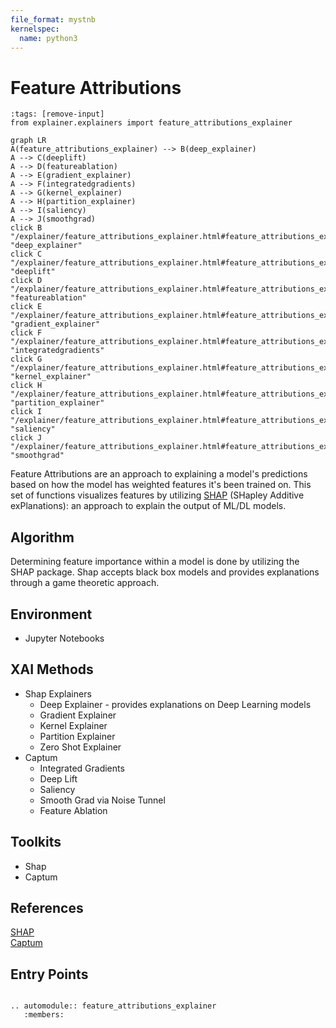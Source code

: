 ```yaml
---
file_format: mystnb
kernelspec:
  name: python3
---
```

# Feature Attributions

```{code-cell} python3
:tags: [remove-input]
from explainer.explainers import feature_attributions_explainer
```

```{mermaid}
graph LR
A(feature_attributions_explainer) --> B(deep_explainer)
A --> C(deeplift)
A --> D(featureablation)
A --> E(gradient_explainer)
A --> F(integratedgradients)
A --> G(kernel_explainer)
A --> H(partition_explainer)
A --> I(saliency)
A --> J(smoothgrad)
click B "/explainer/feature_attributions_explainer.html#feature_attributions_explainer.deep_explainer" "deep_explainer"
click C "/explainer/feature_attributions_explainer.html#feature_attributions_explainer.deeplift" "deeplift"
click D "/explainer/feature_attributions_explainer.html#feature_attributions_explainer.featureablation" "featureablation"
click E "/explainer/feature_attributions_explainer.html#feature_attributions_explainer.gradient_explainer" "gradient_explainer"
click F "/explainer/feature_attributions_explainer.html#feature_attributions_explainer.integratedgradients" "integratedgradients"
click G "/explainer/feature_attributions_explainer.html#feature_attributions_explainer.kernel_explainer" "kernel_explainer"
click H "/explainer/feature_attributions_explainer.html#feature_attributions_explainer.partition_explainer" "partition_explainer"
click I "/explainer/feature_attributions_explainer.html#feature_attributions_explainer.saliency" "saliency"
click J "/explainer/feature_attributions_explainer.html#feature_attributions_explainer.smoothgrad" "smoothgrad"
```

Feature Attributions are an approach to explaining a model's predictions based on how the model has weighted features it's been trained on.
This set of functions visualizes features by utilizing [SHAP](https://github.com/slundberg/shap) (SHapley Additive exPlanations): an approach to 
explain the output of ML/DL models. 

## Algorithm

Determining feature importance within a model is done by utilizing the SHAP package.
Shap accepts black box models and provides explanations through a game theoretic approach.

## Environment
- Jupyter Notebooks

## XAI Methods
- Shap Explainers
  - Deep Explainer - provides explanations on Deep Learning models
  - Gradient Explainer
  - Kernel Explainer
  - Partition Explainer
  - Zero Shot Explainer
- Captum 
  - Integrated Gradients
  - Deep Lift  
  - Saliency
  - Smooth Grad via Noise Tunnel
  - Feature Ablation

## Toolkits
- Shap
- Captum

## References
[SHAP](https://github.com/slundberg/shap)\
[Captum](https://github.com/pytorch/captum)


## Entry Points

```{eval-rst}

.. automodule:: feature_attributions_explainer
   :members:

```

